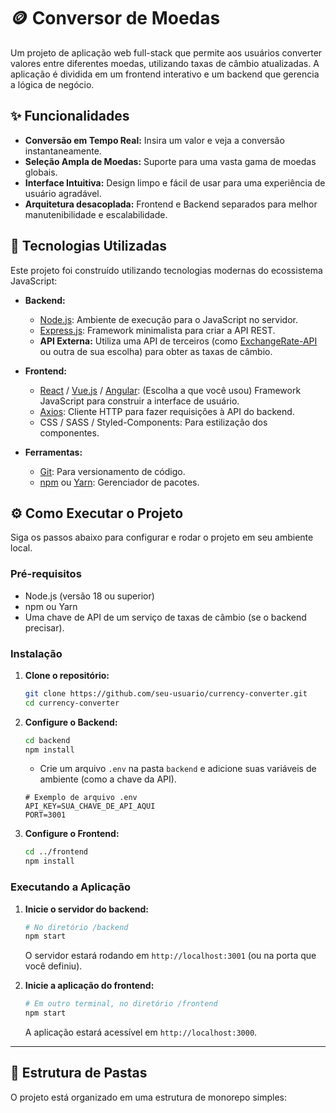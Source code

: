# 🪙 Conversor de Moedas

Um projeto de aplicação web full-stack que permite aos usuários converter valores entre diferentes moedas, utilizando taxas de câmbio atualizadas. A aplicação é dividida em um frontend interativo e um backend que gerencia a lógica de negócio.

## ✨ Funcionalidades

-   **Conversão em Tempo Real:** Insira um valor e veja a conversão instantaneamente.
-   **Seleção Ampla de Moedas:** Suporte para uma vasta gama de moedas globais.
-   **Interface Intuitiva:** Design limpo e fácil de usar para uma experiência de usuário agradável.
-   **Arquitetura desacoplada:** Frontend e Backend separados para melhor manutenibilidade e escalabilidade.

## 🚀 Tecnologias Utilizadas

Este projeto foi construído utilizando tecnologias modernas do ecossistema JavaScript:

-   **Backend:**
    -   [Node.js](https://nodejs.org/): Ambiente de execução para o JavaScript no servidor.
    -   [Express.js](https://expressjs.com/pt-br/): Framework minimalista para criar a API REST.
    -   **API Externa:** Utiliza uma API de terceiros (como [ExchangeRate-API](https://www.exchangerate-api.com/) ou outra de sua escolha) para obter as taxas de câmbio.

-   **Frontend:**
    -   [React](https://react.dev/) / [Vue.js](https://vuejs.org/) / [Angular](https://angular.io/): (Escolha a que você usou) Framework JavaScript para construir a interface de usuário.
    -   [Axios](https://axios-http.com/): Cliente HTTP para fazer requisições à API do backend.
    -   CSS / SASS / Styled-Components: Para estilização dos componentes.

-   **Ferramentas:**
    -   [Git](https://git-scm.com/): Para versionamento de código.
    -   [npm](https://www.npmjs.com/) ou [Yarn](https://yarnpkg.com/): Gerenciador de pacotes.

## ⚙️ Como Executar o Projeto

Siga os passos abaixo para configurar e rodar o projeto em seu ambiente local.

### Pré-requisitos

-   Node.js (versão 18 ou superior)
-   npm ou Yarn
-   Uma chave de API de um serviço de taxas de câmbio (se o backend precisar).

### Instalação

1.  **Clone o repositório:**
    ```bash
    git clone https://github.com/seu-usuario/currency-converter.git
    cd currency-converter
    ```

2.  **Configure o Backend:**
    ```bash
    cd backend
    npm install
    ```
    -   Crie um arquivo `.env` na pasta `backend` e adicione suas variáveis de ambiente (como a chave da API).
    ```env
    # Exemplo de arquivo .env
    API_KEY=SUA_CHAVE_DE_API_AQUI
    PORT=3001
    ```

3.  **Configure o Frontend:**
    ```bash
    cd ../frontend
    npm install
    ```

### Executando a Aplicação

1.  **Inicie o servidor do backend:**
    ```bash
    # No diretório /backend
    npm start
    ```
    O servidor estará rodando em `http://localhost:3001` (ou na porta que você definiu).

2.  **Inicie a aplicação do frontend:**
    ```bash
    # Em outro terminal, no diretório /frontend
    npm start
    ```
    A aplicação estará acessível em `http://localhost:3000`.

---

## 📂 Estrutura de Pastas

O projeto está organizado em uma estrutura de monorepo simples:

